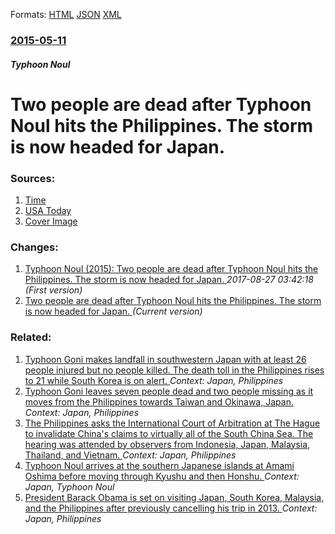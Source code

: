 
Formats: [HTML](/news/2015/05/11/two-people-are-dead-after-typhoon-noul-hits-the-philippines-the-storm-is-now-headed-for-japan.html)  [JSON](/news/2015/05/11/two-people-are-dead-after-typhoon-noul-hits-the-philippines-the-storm-is-now-headed-for-japan.json)  [XML](/news/2015/05/11/two-people-are-dead-after-typhoon-noul-hits-the-philippines-the-storm-is-now-headed-for-japan.xml)  

### [2015-05-11](/news/2015/05/11/index.md)

##### Typhoon Noul
# Two people are dead after Typhoon Noul hits the Philippines. The storm is now headed for Japan. 




### Sources:

1. [Time](http://time.com/3853365/noul-philippines-dodong-typhoon-batanes-signal-japan-death-pagasa/)
2. [USA Today](https://www.usatoday.com/videos/news/world/2015/05/11/27114139/)
2. [Cover Image](https://www.gannett-cdn.com/GDContent/applogos/usatoday.png)

### Changes:

1. [Typhoon Noul (2015): Two people are dead after Typhoon Noul hits the Philippines. The storm is now headed for Japan. ](/news/2015/05/11/typhoon-noul-2015-two-people-are-dead-after-typhoon-noul-hits-the-philippines-the-storm-is-now-headed-for-japan.md) _2017-08-27 03:42:18 (First version)_
1. [Two people are dead after Typhoon Noul hits the Philippines. The storm is now headed for Japan. ](/news/2015/05/11/two-people-are-dead-after-typhoon-noul-hits-the-philippines-the-storm-is-now-headed-for-japan.md) _(Current version)_

### Related:

1. [Typhoon Goni makes landfall in southwestern Japan with at least 26 people injured but no people killed. The death toll in the Philippines rises to 21 while South Korea is on alert. ](/news/2015/08/25/typhoon-goni-makes-landfall-in-southwestern-japan-with-at-least-26-people-injured-but-no-people-killed-the-death-toll-in-the-philippines-ri.md) _Context: Japan, Philippines_
2. [Typhoon Goni leaves seven people dead and two people missing as it moves from the Philippines towards Taiwan and Okinawa, Japan. ](/news/2015/08/22/typhoon-goni-leaves-seven-people-dead-and-two-people-missing-as-it-moves-from-the-philippines-towards-taiwan-and-okinawa-japan.md) _Context: Japan, Philippines_
3. [The Philippines asks the International Court of Arbitration at The Hague to invalidate China's claims to virtually all of the South China Sea. The hearing was attended by observers from Indonesia, Japan, Malaysia, Thailand, and Vietnam. ](/news/2015/07/9/the-philippines-asks-the-international-court-of-arbitration-at-the-hague-to-invalidate-china-s-claims-to-virtually-all-of-the-south-china-se.md) _Context: Japan, Philippines_
4. [Typhoon Noul arrives at the southern Japanese islands at Amami Oshima before moving through Kyushu and then Honshu. ](/news/2015/05/12/typhoon-noul-arrives-at-the-southern-japanese-islands-at-amami-oshima-before-moving-through-kyushu-and-then-honshu.md) _Context: Japan, Typhoon Noul_
5. [President Barack Obama is set on visiting Japan, South Korea, Malaysia, and the Philippines after previously cancelling his trip in 2013. ](/news/2014/02/13/president-barack-obama-is-set-on-visiting-japan-south-korea-malaysia-and-the-philippines-after-previously-cancelling-his-trip-in-2013.md) _Context: Japan, Philippines_
